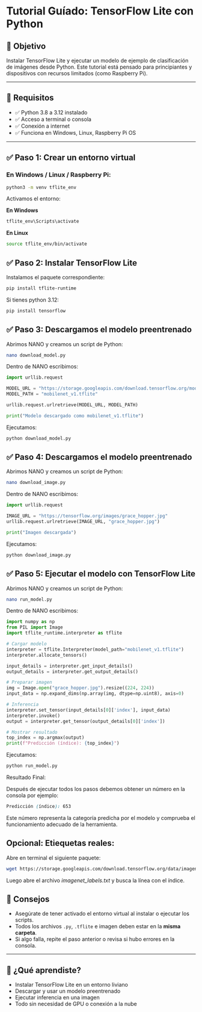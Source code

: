 # Tutorial Guíado: TensorFlow Lite con Python

## 🎯 Objetivo
Instalar TensorFlow Lite y ejecutar un modelo de ejemplo de clasificación de imágenes desde Python. Este tutorial está pensado para principiantes y dispositivos con recursos limitados (como Raspberry Pi).

---

## 🧰 Requisitos

- ✅ Python 3.8 a 3.12 instalado
- ✅ Acceso a terminal o consola
- ✅ Conexión a internet
- ✅ Funciona en Windows, Linux, Raspberry Pi OS

---

## ✅ Paso 1: Crear un entorno virtual 

### En Windows / Linux / Raspberry Pi:

```bash
python3 -m venv tflite_env
```

Activamos el entorno:

**En Windows**

```bash
tflite_env\Scripts\activate
```

**En Linux**

```bash
source tflite_env/bin/activate
```

## ✅ Paso 2: Instalar TensorFlow Lite

Instalamos el paquete correspondiente:

```bash
pip install tflite-runtime
```
Si tienes python 3.12:

```bash
pip install tensorflow
```

## ✅ Paso 3: Descargamos el modelo preentrenado

Abrimos NANO y creamos un script de Python:

```bash
nano download_model.py
```

Dentro de NANO escribimos:

```python
import urllib.request

MODEL_URL = "https://storage.googleapis.com/download.tensorflow.org/models/tflite/model_mobilenet_v1_1.0_224_quant.tflite"
MODEL_PATH = "mobilenet_v1.tflite"

urllib.request.urlretrieve(MODEL_URL, MODEL_PATH)

print("Modelo descargado como mobilenet_v1.tflite")
```
Ejecutamos:

```bash
python download_model.py
```

## ✅ Paso 4: Descargamos el modelo preentrenado

Abrimos NANO y creamos un script de Python:

```bash
nano download_image.py
```

Dentro de NANO escribimos:

```python
import urllib.request

IMAGE_URL = "https://tensorflow.org/images/grace_hopper.jpg"
urllib.request.urlretrieve(IMAGE_URL, "grace_hopper.jpg")

print("Imagen descargada")
```

Ejecutamos:

```bash
python download_image.py
```
## ✅ Paso 5: Ejecutar el modelo con TensorFlow Lite

Abrimos NANO y creamos un script de Python:

```bash
nano run_model.py
```
Dentro de NANO escribimos:

```python
import numpy as np
from PIL import Image
import tflite_runtime.interpreter as tflite

# Cargar modelo
interpreter = tflite.Interpreter(model_path="mobilenet_v1.tflite")
interpreter.allocate_tensors()

input_details = interpreter.get_input_details()
output_details = interpreter.get_output_details()

# Preparar imagen
img = Image.open("grace_hopper.jpg").resize((224, 224))
input_data = np.expand_dims(np.array(img, dtype=np.uint8), axis=0)

# Inferencia
interpreter.set_tensor(input_details[0]['index'], input_data)
interpreter.invoke()
output = interpreter.get_tensor(output_details[0]['index'])

# Mostrar resultado
top_index = np.argmax(output)
print(f"Predicción (índice): {top_index}")
```

Ejecutamos:

```bash
python run_model.py
```

Resultado Final:

Después de ejecutar todos los pasos debemos obtener un número en la consola por ejemplo:

```scss
Predicción (índice): 653
```

Este número representa la categoría predicha por el modelo y comprueba el funcionamiento adecuado de la herramienta.


## Opcional: Etiequetas reales: 

Abre en terminal el siguiente paquete:

```bash
wget https://storage.googleapis.com/download.tensorflow.org/data/imagenet_labels.txt
```
Luego abre el archivo *imagenet_labels.txt* y busca la línea con el índice.


## 📝 Consejos

- Asegúrate de tener activado el entorno virtual al instalar o ejecutar los scripts.
- Todos los archivos `.py`, `.tflite` e imagen deben estar en la **misma carpeta**.
- Si algo falla, repite el paso anterior o revisa si hubo errores en la consola.

---

## 🧠 ¿Qué aprendiste?

- Instalar TensorFlow Lite en un entorno liviano  
- Descargar y usar un modelo preentrenado  
- Ejecutar inferencia en una imagen  
- Todo sin necesidad de GPU o conexión a la nube









